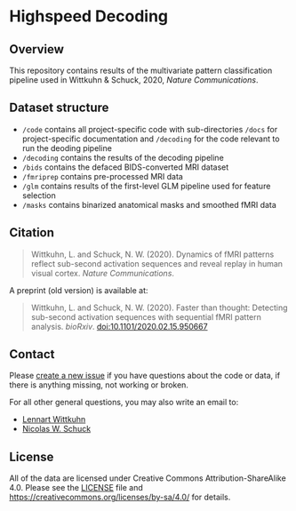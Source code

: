 # Highspeed Decoding

## Overview

This repository contains results of the multivariate pattern classification pipeline used in Wittkuhn & Schuck, 2020, *Nature Communications*.

## Dataset structure

- `/code` contains all project-specific code with sub-directories `/docs` for project-specific documentation and `/decoding` for the code relevant to run the deoding pipeline
- `/decoding` contains the results of the decoding pipeline
- `/bids` contains the defaced BIDS-converted MRI dataset
- `/fmriprep` contains pre-processed MRI data
- `/glm` contains results of the first-level GLM pipeline used for feature selection
- `/masks` contains binarized anatomical masks and smoothed fMRI data

## Citation

> Wittkuhn, L. and Schuck, N. W. (2020). Dynamics of fMRI patterns reflect sub-second activation sequences and reveal replay in human visual cortex. *Nature Communications*.

A preprint (old version) is available at:

> Wittkuhn, L. and Schuck, N. W. (2020). Faster than thought: Detecting sub-second activation sequences with sequential fMRI pattern analysis. *bioRxiv*. [doi:10.1101/2020.02.15.950667](http://dx.doi.org/10.1101/2020.02.15.950667)

## Contact

Please [create a new issue](https://github.com/lnnrtwttkhn/highspeed-decoding/issues/new) if you have questions about the code or data, if there is anything missing, not working or broken.

For all other general questions, you may also write an email to:

- [Lennart Wittkuhn](mailto:wittkuhn@mpib-berlin.mpg.de)
- [Nicolas W. Schuck](mailto:schuck@mpib-berlin.mpg.de)

## License

All of the data are licensed under Creative Commons Attribution-ShareAlike 4.0.
Please see the [LICENSE](LICENSE) file and https://creativecommons.org/licenses/by-sa/4.0/ for details.
